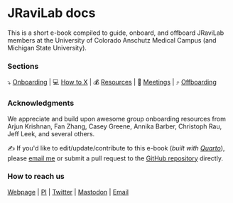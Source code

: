# JRaviLab docs

This is a short e-book compiled to guide, onboard, and offboard JRaviLab members at the University of Colorado Anschutz Medical Campus (and Michigan State University).

### Sections
⤵️ [Onboarding](https://jravilab.github.io/lab_docs/onboarding.html) | 💻 [How to X](https://jravilab.github.io/lab_docs/howto.html) | 💰 [Resources](https://jravilab.github.io/lab_docs/resources.html) | 🤝 [Meetings](https://jravilab.github.io/lab_docs/meetings.html) | ⤴️ [Offboarding](https://jravilab.github.io/lab_docs/offboarding.html) 

### Acknowledgments

We appreciate and build upon awesome group onboarding resources from Arjun Krishnan, Fan Zhang, Casey Greene, Annika Barber, Christoph Rau, Jeff Leek, and several others.

✍️ If you'd like to edit/update/contribute to this e-book (*built with [Quarto](https://quarto.org/docs/books)*), please [email me](mailto:janani.ravi@cuanschutz.edu) or submit a pull request to the [GitHub repository](https://github.com/JRaviLab/lab_docs) directly.

### How to reach us
[Webpage](https://jravilab.github.io) | [PI](https://jravilab.github.io/#about) | [Twitter](https://twitter.com/jravilab) | [Mastodon](https://genomic.social/@jravilab) | [Email](mailto:janani.ravi@cuanschutz.edu)
